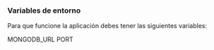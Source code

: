 ### Variables de entorno

Para que funcione la aplicación debes tener las siguientes variables:

MONGODB_URL
PORT
